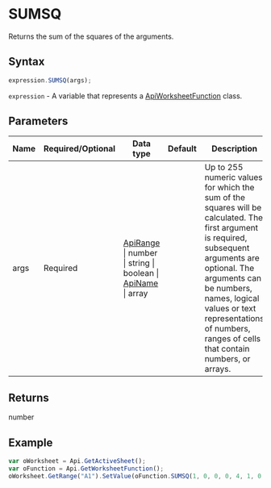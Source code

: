 # SUMSQ

Returns the sum of the squares of the arguments.

## Syntax

```javascript
expression.SUMSQ(args);
```

`expression` - A variable that represents a [ApiWorksheetFunction](../ApiWorksheetFunction.md) class.

## Parameters

| **Name** | **Required/Optional** | **Data type** | **Default** | **Description** |
| ------------- | ------------- | ------------- | ------------- | ------------- |
| args | Required | [ApiRange](../../ApiRange/ApiRange.md) \| number \| string \| boolean \| [ApiName](../../ApiName/ApiName.md) \| array |  | Up to 255 numeric values for which the sum of the squares will be calculated. The first argument is required, subsequent arguments are optional. The arguments can be numbers, names, logical values or text representations of numbers, ranges of cells that contain numbers, or arrays. |

## Returns

number

## Example



```javascript
var oWorksheet = Api.GetActiveSheet();
var oFunction = Api.GetWorksheetFunction();
oWorksheet.GetRange("A1").SetValue(oFunction.SUMSQ(1, 0, 0, 0, 4, 1, 0, 0, 2, 3, 6, 7, 6, 8, 10, 12));
```

